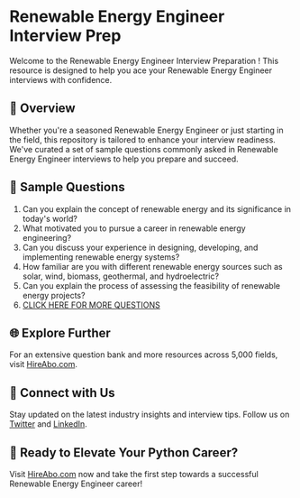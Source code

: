 # Renewable Energy Engineer Interview Prep

Welcome to the Renewable Energy Engineer Interview Preparation ! This resource is designed to help you ace your Renewable Energy Engineer interviews with confidence.

## 🚀 Overview

Whether you're a seasoned Renewable Energy Engineer or just starting in the field, this repository is tailored to enhance your interview readiness. We've curated a set of sample questions commonly asked in Renewable Energy Engineer interviews to help you prepare and succeed.

## 📝 Sample Questions

1. Can you explain the concept of renewable energy and its significance in today's world?
2. What motivated you to pursue a career in renewable energy engineering?
3. Can you discuss your experience in designing, developing, and implementing renewable energy systems?
4. How familiar are you with different renewable energy sources such as solar, wind, biomass, geothermal, and hydroelectric?
5. Can you explain the process of assessing the feasibility of renewable energy projects?
6. [CLICK HERE FOR MORE QUESTIONS](https://hireabo.com/job/20_1_19/Renewable%20Energy%20Engineer)

## 🌐 Explore Further

For an extensive question bank and more resources across 5,000 fields, visit [HireAbo.com](https://www.hireabo.com).

## 📱 Connect with Us

Stay updated on the latest industry insights and interview tips. Follow us on [Twitter](https://twitter.com/hireabo) and [LinkedIn](https://www.linkedin.com/in/hire-abo-3609972a8/).

## 🚀 Ready to Elevate Your Python Career?

Visit [HireAbo.com](https://www.hireabo.com) now and take the first step towards a successful Renewable Energy Engineer career!